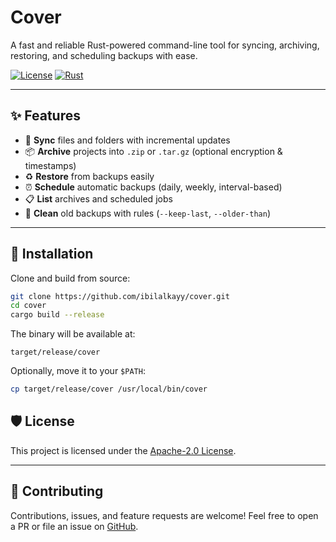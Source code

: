 # Cover

A fast and reliable Rust-powered command-line tool for syncing, archiving, restoring, and scheduling backups with ease.

[![License](https://img.shields.io/badge/license-Apache--2.0-blue.svg)](LICENSE)
[![Rust](https://img.shields.io/badge/Rust-stable-orange)](https://www.rust-lang.org)

---

## ✨ Features

- 🔄 **Sync** files and folders with incremental updates
- 📦 **Archive** projects into `.zip` or `.tar.gz` (optional encryption & timestamps)
- ♻️ **Restore** from backups easily
- ⏰ **Schedule** automatic backups (daily, weekly, interval-based)
- 📋 **List** archives and scheduled jobs
- 🧹 **Clean** old backups with rules (`--keep-last`, `--older-than`)

---

## 🚀 Installation

Clone and build from source:

```bash
git clone https://github.com/ibilalkayy/cover.git
cd cover
cargo build --release
````

The binary will be available at:

```
target/release/cover
```

Optionally, move it to your `$PATH`:

```bash
cp target/release/cover /usr/local/bin/cover
```

## 🛡 License

This project is licensed under the [Apache-2.0 License](LICENSE).

---

## 🤝 Contributing

Contributions, issues, and feature requests are welcome!
Feel free to open a PR or file an issue on [GitHub](https://github.com/ibilalkayy/cover/issues).

